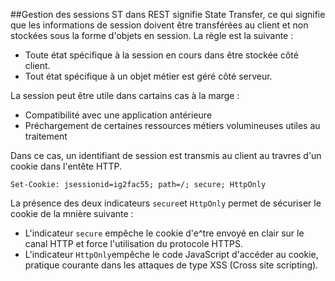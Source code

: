 ##Gestion des sessions
ST dans REST signifie State Transfer, ce qui signifie que les informations de session doivent être transférées au client et non stockées sous la forme d'objets en session. La règle est la suivante :
- Toute état spécifique à la session en cours dans être stockée côté client.
- Tout état spécifique à un objet métier est géré côté serveur.

La session peut être utile dans cartains cas à la marge :
- Compatibilité avec une application antérieure
- Préchargement de certaines ressources métiers volumineuses utiles au traitement

Dans ce cas, un identifiant de session est transmis au client au travres d'un cookie dans l'entête HTTP.

```
Set-Cookie: jsessionid=ig2fac55; path=/; secure; HttpOnly
```

La présence des deux indicateurs ```secure```et ```HttpOnly``` permet de sécuriser le cookie de la mnière suivante :

- L'indicateur ```secure``` empêche le cookie d'e^tre envoyé en clair sur le canal HTTP et force l'utilisation du protocole HTTPS.
- L'indicateur ```HttpOnly```empêche le code JavaScript d'accéder au cookie, pratique courante dans les attaques de type XSS (Cross site scripting). 

